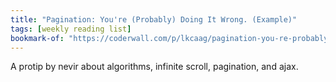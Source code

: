 ```yaml
---
title: "Pagination: You're (Probably) Doing It Wrong. (Example)"
tags: [weekly reading list]
bookmark-of: "https://coderwall.com/p/lkcaag/pagination-you-re-probably-doing-it-wrong"
---
```

A protip by nevir about algorithms, infinite scroll, pagination, and ajax.